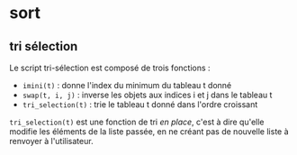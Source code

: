 # sort

## tri sélection
Le script tri-sélection est composé de trois fonctions :
- `imini(t)` : donne l'index du minimum du tableau t donné
- `swap(t, i, j)` : inverse les objets aux indices i et j dans le tableau t
- `tri_selection(t)` : trie le tableau t donné dans l'ordre croissant

`tri_selection(t)` est une fonction de tri *en place*, c'est à dire qu'elle modifie les éléments de la liste passée, en ne créant pas de nouvelle liste à renvoyer à l'utilisateur.